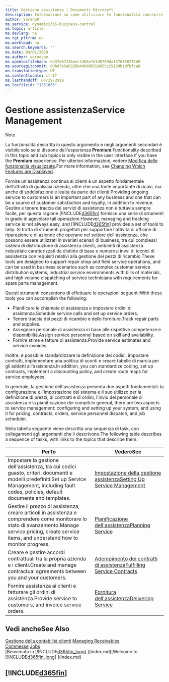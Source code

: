 ```yaml
---
title: Gestione assistenza | Documenti Microsoft
description: Informazioni su come utilizzare le funzionalità concepite per supportare l'attività di officine di riparazione e le operazioni di assistenza su campo.
author: SorenGP
ms.service: dynamics365-business-central
ms.topic: article
ms.devlang: na
ms.tgt_pltfrm: na
ms.workload: na
ms.search.keywords: ''
ms.date: 04/01/2019
ms.author: sgroespe
ms.openlocfilehash: bd37d6f2364ec1466e7d3d8769da13761587f1d8
ms.sourcegitcommit: 60b87e5eb32bb408dd65b9855c29159b1dfbfca8
ms.translationtype: HT
ms.contentlocale: it-IT
ms.lasthandoff: 04/29/2019
ms.locfileid: "1251655"
---
```

# <a name="service-management"></a><span data-ttu-id="f6095-103">Gestione assistenza</span><span class="sxs-lookup"><span data-stu-id="f6095-103">Service Management</span></span>
> [!NOTE]
> <span data-ttu-id="f6095-104">La funzionalità descritta in questo argomento e negli argomenti secondari è visibile solo se si dispone dell'esperienza **Premium**.</span><span class="sxs-lookup"><span data-stu-id="f6095-104">Functionality described in this topic and sub topics is only visible in the user interface if you have the **Premium** experience.</span></span> <span data-ttu-id="f6095-105">Per ulteriori informazioni, vedere [Modifica delle funzionalità visualizzate](ui-experiences.md).</span><span class="sxs-lookup"><span data-stu-id="f6095-105">For more information, see [Changing Which Features are Displayed](ui-experiences.md).</span></span>

<span data-ttu-id="f6095-106">Fornire un'assistenza continua ai clienti è un aspetto fondamentale dell'attività di qualsiasi azienda, oltre che una fonte importante di ricavi, ma anche di soddisfazione e lealtà da parte dei clienti.</span><span class="sxs-lookup"><span data-stu-id="f6095-106">Providing ongoing service to customers is an important part of any business and one that can be a source of customer satisfaction and loyalty, in addition to revenue.</span></span> <span data-ttu-id="f6095-107">Gestire e tenere traccia dei servizi di assistenza non è tuttavia sempre facile, per questa ragione [!INCLUDE[d365fin](includes/d365fin_md.md)] fornisce una serie di strumenti in grado di agevolare tali operazioni.</span><span class="sxs-lookup"><span data-stu-id="f6095-107">However, managing and tracking service is not always easy, and [!INCLUDE[d365fin](includes/d365fin_md.md)] provides a set of tools to help.</span></span> <span data-ttu-id="f6095-108">Si tratta di strumenti progettati per supportare l'attività di officine di riparazione e di aziende che operano nel settore dell'assistenza, che possono essere utilizzati in svariati scenari di business, tra cui complessi sistemi di distribuzione di assistenza clienti, ambienti di assistenza industriale caratterizzati da distinte di base e numerosi invvi di tecnici di assistenza con requisiti relativi alla gestione dei pezzi di ricambio.</span><span class="sxs-lookup"><span data-stu-id="f6095-108">These tools are designed to support repair shop and field service operations, and can be used in business scenarios such as complex customer service distribution systems, industrial service environments with bills of materials, and high volume dispatching of service technicians with requirements for spare parts management.</span></span>  

 <span data-ttu-id="f6095-109">Questi strumenti consentono di effettuare le operazioni seguenti:</span><span class="sxs-lookup"><span data-stu-id="f6095-109">With these tools you can accomplish the following:</span></span>  

* <span data-ttu-id="f6095-110">Pianificare le chiamate di assistenza e impostare ordini di assistenza.</span><span class="sxs-lookup"><span data-stu-id="f6095-110">Schedule service calls and set up service orders.</span></span>  
* <span data-ttu-id="f6095-111">Tenere traccia dei pezzi di ricambio e delle forniture.</span><span class="sxs-lookup"><span data-stu-id="f6095-111">Track repair parts and supplies.</span></span>  
* <span data-ttu-id="f6095-112">Assegnare personale di assistenza in base alle rispettive competenze e disponibilità.</span><span class="sxs-lookup"><span data-stu-id="f6095-112">Assign service personnel based on skill and availability.</span></span>  
* <span data-ttu-id="f6095-113">Fornire stime e fatture di assistenza.</span><span class="sxs-lookup"><span data-stu-id="f6095-113">Provide service estimates and service invoices.</span></span>  

<span data-ttu-id="f6095-114">Inoltre, è possibile standardizzare la definizione dei codici, impostare contratti, implementare una politica di sconti e creare tabelle di marcia per gli addetti all'assistenza.</span><span class="sxs-lookup"><span data-stu-id="f6095-114">In addition, you can standardize coding, set up contracts, implement a discounting policy, and create route maps for service employees.</span></span>  

<span data-ttu-id="f6095-115">In generale, la gestione dell'assistenza presenta due aspetti fondamentali: la configurazione e l'impostazione del sistema e il suo utilizzo per la definizione di prezzi, di contratti e di ordini, l'invio del personale di assistenza e la pianificazione dei compiti.</span><span class="sxs-lookup"><span data-stu-id="f6095-115">In general, there are two aspects to service management: configuring and setting up your system, and using it for pricing, contracts, orders, service personnel dispatch, and job scheduler.</span></span>  

<span data-ttu-id="f6095-116">Nella tabella seguente viene descritta una sequenza di task, con collegamenti agli argomenti che li descrivono.</span><span class="sxs-lookup"><span data-stu-id="f6095-116">The following table describes a sequence of tasks, with links to the topics that describe them.</span></span>   

|<span data-ttu-id="f6095-117">**Per**</span><span class="sxs-lookup"><span data-stu-id="f6095-117">**To**</span></span>|<span data-ttu-id="f6095-118">**Vedere**</span><span class="sxs-lookup"><span data-stu-id="f6095-118">**See**</span></span>|  
|------------|-------------|  
|<span data-ttu-id="f6095-119">Impostare la gestione dell'assistenza, tra cui codici guasto, criteri, documenti e modelli predefiniti.</span><span class="sxs-lookup"><span data-stu-id="f6095-119">Set up Service Management, including fault codes, policies, default documents and templates.</span></span>|[<span data-ttu-id="f6095-120">Impostazione della gestione assistenza</span><span class="sxs-lookup"><span data-stu-id="f6095-120">Setting Up Service Management</span></span>](service-setup-service.md)|  
|<span data-ttu-id="f6095-121">Gestire il prezzo di assistenza, creare articoli in assistenza e comprendere come monitorare lo stato di avanzamento.</span><span class="sxs-lookup"><span data-stu-id="f6095-121">Manage service pricing, create service items, and understand how to monitor progress.</span></span>|[<span data-ttu-id="f6095-122">Pianificazione dell'assistenza</span><span class="sxs-lookup"><span data-stu-id="f6095-122">Planning Service</span></span>](service-plan-service.md)|  
|<span data-ttu-id="f6095-123">Creare e gestire accordi contrattuali tra la propria azienda e i clienti.</span><span class="sxs-lookup"><span data-stu-id="f6095-123">Create and manage contractual agreements between you and your customers.</span></span>|[<span data-ttu-id="f6095-124">Adempimento dei contratti di assistenza</span><span class="sxs-lookup"><span data-stu-id="f6095-124">Fulfilling Service Contracts</span></span>](service-fulfill-service-contracts.md)|  
|<span data-ttu-id="f6095-125">Fornire assistenza ai clienti e fatturare gli ordini di assistenza.</span><span class="sxs-lookup"><span data-stu-id="f6095-125">Provide service to customers, and invoice service orders.</span></span>|[<span data-ttu-id="f6095-126">Fornitura dell'assistenza</span><span class="sxs-lookup"><span data-stu-id="f6095-126">Delivering Service</span></span>](service-deliver-service.md)|  

## <a name="see-also"></a><span data-ttu-id="f6095-127">Vedi anche</span><span class="sxs-lookup"><span data-stu-id="f6095-127">See Also</span></span>  
<span data-ttu-id="f6095-128">[Gestione della contabilità clienti](receivables-manage-receivables.md) </span><span class="sxs-lookup"><span data-stu-id="f6095-128">[Managing Receivables](receivables-manage-receivables.md) </span></span>  
<span data-ttu-id="f6095-129">[Commesse](projects-how-create-jobs.md) </span><span class="sxs-lookup"><span data-stu-id="f6095-129">[Jobs](projects-how-create-jobs.md) </span></span>  
<span data-ttu-id="f6095-130">[Benvenuto in [!INCLUDE[d365fin_long](includes/d365fin_long_md.md)] ](index.md)</span><span class="sxs-lookup"><span data-stu-id="f6095-130">[Welcome to [!INCLUDE[d365fin_long](includes/d365fin_long_md.md)] ](index.md)</span></span>

## [!INCLUDE[d365fin](includes/free_trial_md.md)]  
